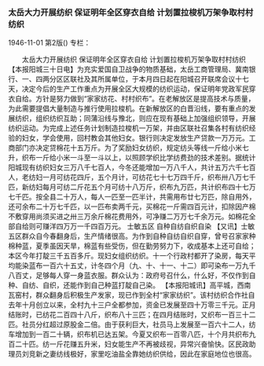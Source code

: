 ### 太岳大力开展纺织  保证明年全区穿衣自给  计划置拉梭机万架争取村村纺织

1946-11-01
第2版()
专栏：

　　太岳大力开展纺织
    保证明年全区穿衣自给
    计划置拉梭机万架争取村村纺织
    【本报阳城三十日电】为充实爱国自卫战争的物质基础，太岳工商管理局、冀南银行、一、四两分区区联社及其所属单位，于本月四日起在阳城召开联席会议十七天，决定今后的生产工作重点为开展全区大规模的纺织运动，保证明年党政军民穿衣自给。方针是努力做到“家家纺花、村村织布”。在老解放区是提高技术与质量，为此需要提倡大量制造与推行使用拉梭机。在新解放区的白晋沿线，要有重点的发展纺织，组织纺织互助；同蒲沿线与豫北，则应在现有基础上加强组织领导，开展纺织运动。为完成上述任务计划制造拉梭机一万架，并由区联社召集各村有纺织经验的妇女，学会使用，回村教会其他妇女。银行则决定发放生产贷款一万万元。工商部门亦决定贷棉花十五万斤。为了奖励妇女纺织，规定纺头等线一斤给小米七升，织布一斤给小米一斗至一斗以上，以照顾学织比学纺费劲的技术差别。据统计阳城现有纺织妇女三万八千七百人，今冬还能增加一万八千人，共计五万六千七百人，老纺妇一月可纺花四斤，五个月计，可纺花七十七万四千斤，织布卅八万七千匹，新纺妇每月可纺二斤花五个月可纺十八万斤，织布九万匹，共计织布四十七万七千匹。按全县二十万人，每人一匹至一匹半计，共需用布廿七万匹，除自用外，还可余布二十万七千匹，以一匹布卖两千元，买棉花一斤需四百元计，扣除因产棉不敷穿用尚须买进之卅三万余斤棉花费用外，可净赚二万万七千余万元。如棉花全部自给则可赚洋四万万一千四百万元。
    士敏五区  自种自纺自织自染
    【又讯】士敏五区群众自今春翻身后，生产情绪很高。为作到自种自纺自织自穿，曾号召家家种棉种蓝，夏季虽因天旱，棉蓝有些受伤，但在勤劳努力下，收成基本上还可自给；本区今年打靛三千五百多斤。现妇女组织纺织。十一个行政村都开了染房，每天平均能染蓝布一百六十五丈，计冬四个月（九、十、十一、十二）即可染布一万九千八百丈，足够每人穿一身蓝衣服。群众认为：政府号召什么，什么好，不仅作到自种、自纺、自织，还能作到自己种蓝打靛自己染。
    【本报阳城讯】高平城，西南瓦窑村，群众翻身后积极生产发家，现已作到全村“家家纺织”。该村纺织合作社自去年十月创立以来，全村九十三户全都参加，资金已发展至四十万零三千元。正月结账时，已纺花二百四十八斤，织布八十三匹；在四月结账时，又织布一百三十二匹。社员分红超过原股金二倍。由于获利巨大，社员马上发展至一百六十二人，纺车增加到一百二十辆，织布机已达五架。今夏又织布一百零八匹，十个月共织布九百二十匹。纺一斤花赚五升米，妇女能生产不再被歧视，异常兴奋愉快。区民政助理员刘竞新之妻纺线极好，家里吃油盐全靠她纺织供给，因此在家庭地位也很高。

